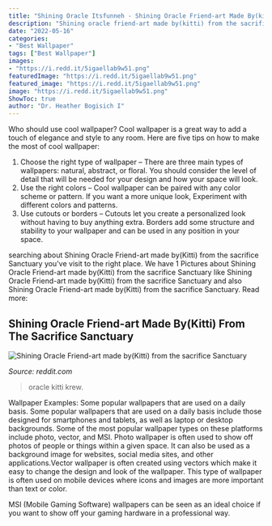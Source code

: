 ```yaml
---
title: "Shining Oracle Itsfunneh - Shining Oracle Friend-art Made By(kitti) From The Sacrifice Sanctuary"
description: "Shining oracle friend-art made by(kitti) from the sacrifice sanctuary"
date: "2022-05-16"
categories:
- "Best Wallpaper"
tags: ["Best Wallpaper"]
images:
- "https://i.redd.it/5igaellab9w51.png"
featuredImage: "https://i.redd.it/5igaellab9w51.png"
featured_image: "https://i.redd.it/5igaellab9w51.png"
image: "https://i.redd.it/5igaellab9w51.png"
ShowToc: true
author: "Dr. Heather Bogisich I"
---
```



Who should use cool wallpaper?
Cool wallpaper is a great way to add a touch of elegance and style to any room. Here are five tips on how to make the most of cool wallpaper: 
1) Choose the right type of wallpaper – There are three main types of wallpapers: natural, abstract, or floral. You should consider the level of detail that will be needed for your design and how your space will look. 
2) Use the right colors – Cool wallpaper can be paired with any color scheme or pattern. If you want a more unique look, Experiment with different colors and patterns. 
3) Use cutouts or borders – Cutouts let you create a personalized look without having to buy anything extra. Borders add some structure and stability to your wallpaper and can be used in any position in your space.

	

		
searching about Shining Oracle Friend-art made by(Kitti) from the sacrifice Sanctuary you've visit to the right place. We have 1 Pictures about Shining Oracle Friend-art made by(Kitti) from the sacrifice Sanctuary like Shining Oracle Friend-art made by(Kitti) from the sacrifice Sanctuary and also Shining Oracle Friend-art made by(Kitti) from the sacrifice Sanctuary. Read more:
		
    
## Shining Oracle Friend-art Made By(Kitti) From The Sacrifice Sanctuary

<img loading=lazy src="https://i.redd.it/5igaellab9w51.png" onerror="this.onerror=null;this.src='https://tse4.mm.bing.net/th?id=OIP.4B0J08zHRgwGDmx-VkcIvQAAAA&amp;pid=15.1';" alt="Shining Oracle Friend-art made by(Kitti) from the sacrifice Sanctuary">

_Source: reddit.com_

>oracle kitti krew. 

	

Wallpaper Examples: Some popular wallpapers that are used on a daily basis.
Some popular wallpapers that are used on a daily basis include those designed for smartphones and tablets, as well as laptop or desktop backgrounds. Some of the most popular wallpaper types on these platforms include photo, vector, and MSI. 
Photo wallpaper is often used to show off photos of people or things within a given space. It can also be used as a background image for websites, social media sites, and other applications.Vector wallpaper is often created using vectors which make it easy to change the design and look of the wallpaper. This type of wallpaper is often used on mobile devices where icons and images are more important than text or color. 

MSI (Mobile Gaming Software) wallpapers can be seen as an ideal choice if you want to show off your gaming hardware in a professional way.

